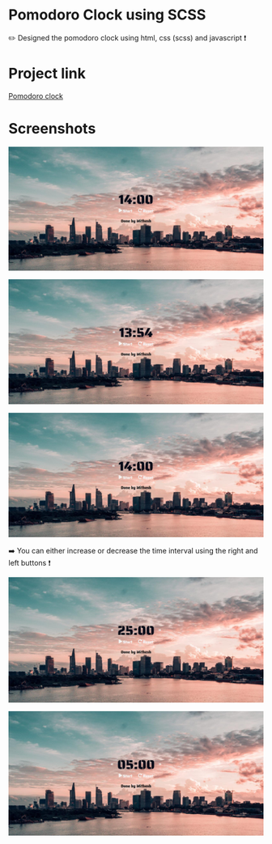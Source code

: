 # Pomodoro Clock using SCSS

✏️ Designed the pomodoro clock using html, css (scss) and javascript ❗

# Project link

<a href="https://mithesh14.github.io/Github-profile/">Pomodoro clock</a>

# Screenshots 

![screenshots](https://github.com/Mithesh14/Pomodoro-clock-scss/blob/main/images/image1.jpg)

![screenshots](https://github.com/Mithesh14/Pomodoro-clock-scss/blob/main/images/image2.jpg)

![screenshots](https://github.com/Mithesh14/Pomodoro-clock-scss/blob/main/images/image3.jpg)

➡️ You can either increase or decrease the time interval using the right and left buttons ❗

![screenshots](https://github.com/Mithesh14/Pomodoro-clock-scss/blob/main/images/image4.jpg)

![screenshots](https://github.com/Mithesh14/Pomodoro-clock-scss/blob/main/images/image5.jpg)
